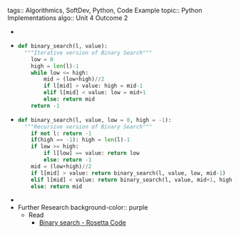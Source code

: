 tags:: Algorithmics, SoftDev, Python, Code Example
topic:: Python Implementations
algo:: Unit 4 Outcome 2

-
- ```python
  def binary_search(l, value):
  	"""Iterative version of Binary Search"""
      low = 0
      high = len(l)-1
      while low <= high: 
          mid = (low+high)//2
          if l[mid] > value: high = mid-1
          elif l[mid] < value: low = mid+1
          else: return mid
      return -1
  ```
- ```python
  def binary_search(l, value, low = 0, high = -1):
  	"""Recursive version of Binary Search"""
      if not l: return -1
      if(high == -1): high = len(l)-1
      if low >= high:
          if l[low] == value: return low
          else: return -1
      mid = (low+high)//2
      if l[mid] > value: return binary_search(l, value, low, mid-1)
      elif l[mid] < value: return binary_search(l, value, mid+1, high)
      else: return mid
  ```
-
- Further Research
  background-color:: purple
	- Read
		- [Binary search - Rosetta Code](https://www.rosettacode.org/wiki/Binary_search)